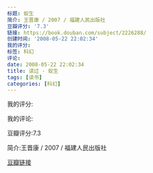 ```yaml
---
标题: 蚁生
简介: 王晋康 / 2007 / 福建人民出版社
豆瓣评分: '7.3'
链接: https://book.douban.com/subject/2226288/
创建时间: '2008-05-22 22:02:34'
我的评分:
标签: 科幻
评论:
date: 2008-05-22 22:02:34
title: 读过 - 蚁生
tags: [读书]
categories: [科幻]
---
```


我的评分:

我的评论:

豆瓣评分:7.3

简介:王晋康 / 2007 / 福建人民出版社

[豆瓣链接](https://book.douban.com/subject/2226288/)

